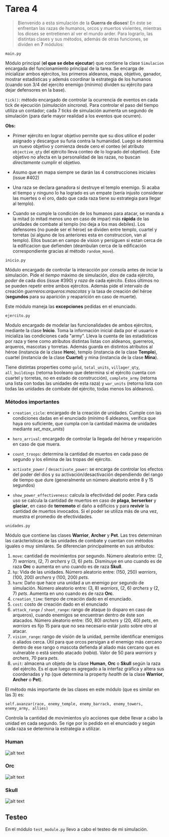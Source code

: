 # Tarea 4
> Bienvenido a esta simulación de la **Guerra de dioses**!
> En éste se enfrentan las razas de humanos, orcos y muertos vivientes, mientras los dioses se entretienen al ver el mundo arder.
> Para lograrlo, las distintas clases y sus métodos, además de otras funciones, se dividen en **7** módulos:

```
main.py
```
Módulo principal (**el que se debe ejecutar**) que contiene la clase `Simulacion` encargada del funcionamiento principal de la tarea. Se encarga de inicializar ambos ejércitos, los primeros aldeanos, mapa, objetivo, ganador, mostrar estadísticas y además coordinar la estrategia de los humanos (cuando son 3/4 del ejercito enemigo (mínimo) dividen su ejército para dejar defensores en la base).

`tick()`: método encargado de controlar la ocurrencia de eventos en cada tick de ejecución (*simulación síncrona*). Para controlar el paso del tiempo utiliza un contador; cada 7 ticks de simulación aumenta un segundo de simulación (para darle mayor realidad a los eventos que ocurren).

**Obs:**

* Primer ejército en lograr objetivo permite que su dios utilice el poder asignado y descargue su furia contra la humanidad. Luego se determina un nuevo objetivo y comienza desde cero el conteo (el atributo `objective_qty` del ejército lleva conteo de lo logrado del objetivo). Este objetivo no afecta en la personalidad de las razas, no buscan *directamente* cumplir el objetivo.

* Asumo que en mapa siempre se darán las 4 construcciones iniciales (issue \#402)

* Una raza se declara ganadora si destruye el templo enemigo. Si acaba el tiempo y ninguno lo ha logrado es un empate (sería injusto considerar las muertes o el oro, dado que cada raza tiene su estrategia para llegar al templo).

* Cuando se cumple la condición de los humanos para atacar, se manda a la mitad (o mitad menos uno en caso de impar) más **rápida** de las unidades de combate al templo (no deja a los mas debiles). Los defensores (no puede ser el héroe) se dividen entre templo, cuartel y torretas (si alguno de los anteriores esta en construccion, van al templo). Ellos buscan en campo de vision y persiguen si estan cerca de la edificacion que defienden (deambulan cerca de la edificación correspondiente gracias al método `random_move`).

```
inicio.py
```
Módulo encargado de controlar la interacción por consola antes de inciar la simulación. Pide el *tiempo* máximo de simulación, *dios* de cada ejército, *poder* de cada dios (issue \#390) y *raza* de cada ejército. Estos últimos no se pueden repetir entre ambos ejércitos. Además pide el intervalo de creación *guerreros:arqueros:mascotas* y la tasa de creación del héroe (**segundos** para su aparición y reaparición en caso de muerte).

Este módulo maneja las **excepciones** pedidas en el enunciado.

```
ejercito.py
```
Modulo encargado de modelar las funcionalidades de ambos ejércitos, mediante la clase **Inicio**. Toma la información inicial dada por el usuario e inicializa las condiciones cada "army". Lleva la cuenta de las estadísticas por raza y tiene como atributos distintas listas con aldeanos, guerreros, arqueros, mascotas y torretas. Además guarda en distintos atributos al héroe (instancia de la clase **Hero**), templo (instancia de la clase **Templo**), cuartel (instancia de la clase **Cuartel**) y mina (instancia de la clase **Mina**). 

Tiene distintas properties como `gold`, `total_units`, `villager_qty`, `all_buildings` (retorna booleano que determina si el ejército cuenta con cuartel y torretas, no en estado de construcción), `complete_army` (retorna una lista con todas las unidades de esta raza) y `war_units` (retorna lista con todas las unidades de combate del ejército, todas menos los aldeanos).

### Métodos importantes
* `creation_cicle`: encargado de la creación de unidades. Cumple con las condiciones dadas en el enunciado (mínimo 6 aldeanos, verifica que haya oro suficiente, que cumpla con la cantidad máxima de unidades mediante *set_max_units*)

* `hero_arrival`: encargado de controlar la llegada del héroe y reaparición en caso de que muera.

* `count_troops`: determina la cantidad de muertos en cada paso de segundo y los elimina de las tropas del ejército.

* `activate_power` / `desactivate_power`:  se encarga de controlar los efectos del poder del dios y su activación/desactivación dependiendo del rango de tiempo que dure (generalmente un número aleatorio entre 8 y 15 segundos)

* `show_power_effectiveness`: calcula la efectividad del poder. Para cada uso se calcula la cantidad de muertos en caso de **plaga**, **berserker** y **glaciar**, en caso de **terremoto** el daño a edificios y para **revivir** la cantidad de muertos invocados. Si el poder se utiliza más de una vez, muestra el promedio de efectividades.

```
unidades.py
```
Módulo que contiene las clases **Warrior**, **Archer** y **Pet**. Las tres determinan las carácterísticas de las unidades de combate y cuentan con métodos iguales o muy similares. Se diferencian principalmente en sus atributos:

1. `move`: cantidad de movimientos por segundo. Número aleatorio entre: (2, 7) *warriors*, (2, 7) *archers* y (3, 6) *pets*. Disminuye en uno cuando es de raza **Orc** o aumenta en uno cuando es de raza **Skull**.
2. `hp`: Vida de las unidades. Número aleatorio entre: (150, 250) *warriors*, (100, 200) *archers* y (100, 200) *pets*.
3. `harm`: Daño que hace una unidad a un enemigo por segundo de simulación. Número aleatorio entre: (3, 8) *warriors*, (2, 6) *archers* y (2, 7) *pets*. Aumenta en uno cuando es de raza **Orc**.
4. `creation_time`: tiempo de creación dado en el enunciado.
5. `cost`: costo de creación dado en el enunciado
6. `attack_range` / `shoot_range`: rango de ataque (o disparo en caso de arqueros), cuando enemigos se encuentran dentro de éste son atacados. Número aleatorio entre: (50, 80) *archers* y (20, 40) *pets*, en *warriors* es fijo 15 para que no sea necesario estár justo sobre otro al atacar. 
7. `vision_range`: rango de visión de la unidad, permite identificar enemigos o aliados cerca. Útil para que orcos persigan a el enemigo más cercano dentro de ese rango o mascota defienda al aliado más cercano que es vulnerable o está siendo atacado (*rabia*). Valor de 50 para *warriors* y *archers*, 70 para *pets*.
8. `unit`: almacena un objeto de la clase **Human**, **Orc** o **Skull** según la raza del ejército. Es el que luego es agregado a la interfaz gráfica y altera sus coordenadas y hp (que determina la property *health* de la clase **Warrior**, **Archer** o **Pet**). 

El método más importante de las clases en este módulo (que es similar en las 3) es:

`self.avanzar(race, enemy_temple, enemy_barrack, enemy_towers, enemy_army, allies)`

Controla la cantidad de movimientos y/o acciones que debe llevar a cabo la unidad en cada segundo. Se rige por lo pedido en el enunciado y según cada raza se determina la estrategia a utilizar.

### Human
![alt text](https://media.giphy.com/media/kzaSXi0M3FFXG/giphy.gif "Humano")

### Orc
![alt text](https://media.giphy.com/media/3oEdvdm6gpQFguAK5i/giphy.gif "Orco")

### Skull
![alt text](https://media.giphy.com/media/qTD9EXZRgI1y0/giphy.gif "Muerto Viviente")


## Testeo
En el módulo `test_module.py` llevo a cabo el testeo de mi simulación.
